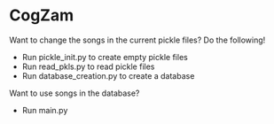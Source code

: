 # CogZam









   Want to change the songs in the current pickle files? Do the following!
  - Run pickle_init.py to create empty pickle files
  - Run read_pkls.py to read pickle files
  - Run database_creation.py to create a database

  Want to use songs in the database?
  - Run main.py

